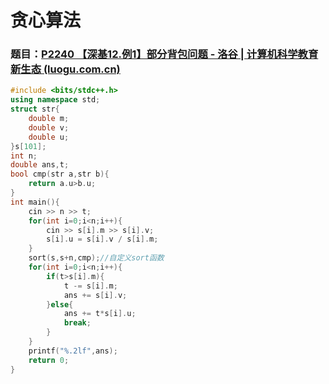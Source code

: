 # 贪心算法



### 题目：[P2240 【深基12.例1】部分背包问题 - 洛谷 | 计算机科学教育新生态 (luogu.com.cn)](https://www.luogu.com.cn/problem/P2240)

```c++
#include <bits/stdc++.h>
using namespace std;
struct str{
    double m;
    double v;
    double u;
}s[101];
int n;
double ans,t;
bool cmp(str a,str b){
    return a.u>b.u;
}
int main(){
    cin >> n >> t;
    for(int i=0;i<n;i++){
        cin >> s[i].m >> s[i].v;
        s[i].u = s[i].v / s[i].m;
    }
    sort(s,s+n,cmp);//自定义sort函数
    for(int i=0;i<n;i++){
        if(t>s[i].m){
            t -= s[i].m;
            ans += s[i].v;
        }else{
            ans += t*s[i].u;
            break;
        }
    }
    printf("%.2lf",ans);
    return 0;
}
```

